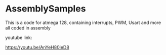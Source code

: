 # AssemblySamples
This is a code for atmega 128, containing interrupts, PWM, Usart and more all coded in assembly

youtube link:

https://youtu.be/AnYeH80ieD8
